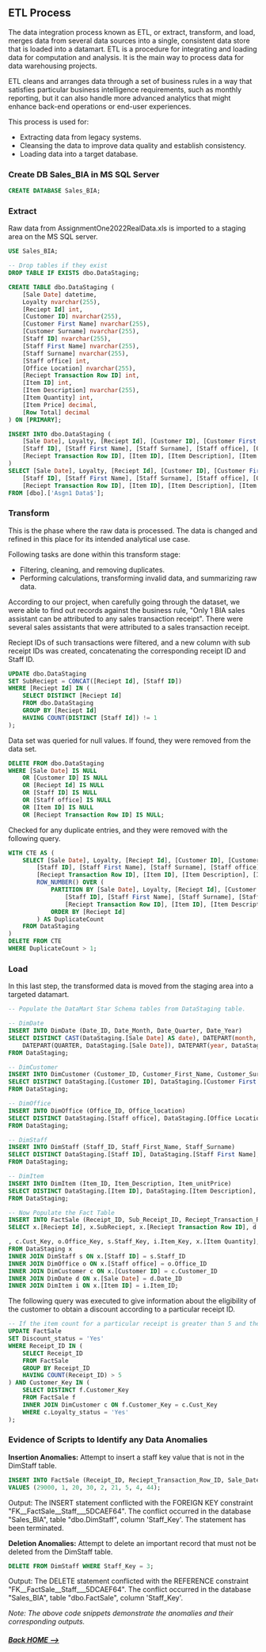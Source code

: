 ## ETL Process

The data integration process known as ETL, or extract, transform, and load, merges data from several data sources into a single, consistent data store that is loaded into a datamart. ETL is a procedure for integrating and loading data for computation and analysis. It is the main way to process data for data warehousing projects.

ETL cleans and arranges data through a set of business rules in a way that satisfies particular business intelligence requirements, such as monthly reporting, but it can also handle more advanced analytics that might enhance back-end operations or end-user experiences.

This process is used for:
- Extracting data from legacy systems.
- Cleansing the data to improve data quality and establish consistency.
- Loading data into a target database.

### Create DB Sales_BIA in MS SQL Server

```sql
CREATE DATABASE Sales_BIA;
```

### Extract

Raw data from AssignmentOne2022RealData.xls is imported to a staging area on the MS SQL server.

```sql
USE Sales_BIA;

-- Drop tables if they exist
DROP TABLE IF EXISTS dbo.DataStaging;

CREATE TABLE dbo.DataStaging (
    [Sale Date] datetime,
    Loyalty nvarchar(255),
    [Reciept Id] int,
    [Customer ID] nvarchar(255),
    [Customer First Name] nvarchar(255),
    [Customer Surname] nvarchar(255),
    [Staff ID] nvarchar(255),
    [Staff First Name] nvarchar(255),
    [Staff Surname] nvarchar(255),
    [Staff office] int,
    [Office Location] nvarchar(255),
    [Reciept Transaction Row ID] int,
    [Item ID] int,
    [Item Description] nvarchar(255),
    [Item Quantity] int,
    [Item Price] decimal,
    [Row Total] decimal
) ON [PRIMARY];

INSERT INTO dbo.DataStaging (
    [Sale Date], Loyalty, [Reciept Id], [Customer ID], [Customer First Name], [Customer Surname],
    [Staff ID], [Staff First Name], [Staff Surname], [Staff office], [Office Location],
    [Reciept Transaction Row ID], [Item ID], [Item Description], [Item Quantity], [Item Price], [Row Total]
)
SELECT [Sale Date], Loyalty, [Reciept Id], [Customer ID], [Customer First Name], [Customer Surname],
    [Staff ID], [Staff First Name], [Staff Surname], [Staff office], [Office Location],
    [Reciept Transaction Row ID], [Item ID], [Item Description], [Item Quantity], [Item Price], [Row Total]
FROM [dbo].['Asgn1 Data$'];
```

### Transform

This is the phase where the raw data is processed. The data is changed and refined in this place for its intended analytical use case.

Following tasks are done within this transform stage:
- Filtering, cleaning, and removing duplicates.
- Performing calculations, transforming invalid data, and summarizing raw data.

According to our project, when carefully going through the dataset, we were able to find out records against the business rule, "Only 1 BIA sales assistant can be attributed to any sales transaction receipt". There were several sales assistants that were attributed to a sales transaction receipt.

Reciept IDs of such transactions were filtered, and a new column with sub receipt IDs was created, concatenating the corresponding receipt ID and Staff ID.

```sql
UPDATE dbo.DataStaging
SET SubReciept = CONCAT([Reciept Id], [Staff ID])
WHERE [Reciept Id] IN (
    SELECT DISTINCT [Reciept Id]
    FROM dbo.DataStaging
    GROUP BY [Reciept Id]
    HAVING COUNT(DISTINCT [Staff Id]) != 1
);
```

Data set was queried for null values. If found, they were removed from the data set.

```sql
DELETE FROM dbo.DataStaging
WHERE [Sale Date] IS NULL
    OR [Customer ID] IS NULL
    OR [Reciept Id] IS NULL
    OR [Staff ID] IS NULL
    OR [Staff office] IS NULL
    OR [Item ID] IS NULL
    OR [Reciept Transaction Row ID] IS NULL;
```

Checked for any duplicate entries, and they were removed with the following query.

```sql
WITH CTE AS (
    SELECT [Sale Date], Loyalty, [Reciept Id], [Customer ID], [Customer First Name], [Customer Surname],
        [Staff ID], [Staff First Name], [Staff Surname], [Staff office], [Office Location],
        [Reciept Transaction Row ID], [Item ID], [Item Description], [Item Quantity], [Item Price], [Row Total],
        ROW_NUMBER() OVER (
            PARTITION BY [Sale Date], Loyalty, [Reciept Id], [Customer ID], [Customer First Name], [Customer Surname],
                [Staff ID], [Staff First Name], [Staff Surname], [Staff office], [Office Location],
                [Reciept Transaction Row ID], [Item ID], [Item Description], [Item Quantity], [Item Price], [Row Total]
            ORDER BY [Reciept Id]
        ) AS DuplicateCount
    FROM DataStaging
)
DELETE FROM CTE
WHERE DuplicateCount > 1;
```

### Load

In this last step, the transformed data is moved from the staging area into a targeted datamart.

```sql
-- Populate the DataMart Star Schema tables from DataStaging table.

-- DimDate
INSERT INTO DimDate (Date_ID, Date_Month, Date_Quarter, Date_Year)
SELECT DISTINCT CAST(DataStaging.[Sale Date] AS date), DATEPART(month, DataStaging.[Sale Date]),
    DATEPART(QUARTER, DataStaging.[Sale Date]), DATEPART(year, DataStaging.[Sale Date])
FROM DataStaging;

-- DimCustomer
INSERT INTO DimCustomer (Customer_ID, Customer_First_Name, Customer_Surname, Loyalty_status)
SELECT DISTINCT DataStaging.[Customer ID], DataStaging.[Customer First Name], DataStaging.[Customer Surname], DataStaging.Loyalty
FROM DataStaging;

-- DimOffice
INSERT INTO DimOffice (Office_ID, Office_location)
SELECT DISTINCT DataStaging.[Staff office], DataStaging.[Office Location]
FROM DataStaging;

-- DimStaff
INSERT INTO DimStaff (Staff_ID, Staff_First_Name, Staff_Surname)
SELECT DISTINCT DataStaging.[Staff ID], DataStaging.[Staff First Name], DataStaging.[Staff Surname]
FROM DataStaging;

-- DimItem
INSERT INTO DimItem (Item_ID, Item_Description, Item_unitPrice)
SELECT DISTINCT DataStaging.[Item ID], DataStaging.[Item Description], DataStaging.[Item Price]
FROM DataStaging;

-- Now Populate the Fact Table
INSERT INTO FactSale (Receipt_ID, Sub_Receipt_ID, Reciept_Transaction_Row_ID, Sale_Date_Key, Customer_Key, Office_Key, Staff_Key, Item_Key, Item_Quantity, Row_Total)
SELECT x.[Reciept Id], x.SubReciept, x.[Reciept Transaction Row ID], d.Date_Key

, c.Cust_Key, o.Office_Key, s.Staff_Key, i.Item_Key, x.[Item Quantity], x.[Row Total]
FROM DataStaging x
INNER JOIN DimStaff s ON x.[Staff ID] = s.Staff_ID
INNER JOIN DimOffice o ON x.[Staff office] = o.Office_ID
INNER JOIN DimCustomer c ON x.[Customer ID] = c.Customer_ID
INNER JOIN DimDate d ON x.[Sale Date] = d.Date_ID
INNER JOIN DimItem i ON x.[Item ID] = i.Item_ID;
```

The following query was executed to give information about the eligibility of the customer to obtain a discount according to a particular receipt ID.

```sql
-- If the item count for a particular receipt is greater than 5 and the customer is a loyalty customer, then the customer is qualified for a discount of 12.5%.
UPDATE FactSale
SET Discount_status = 'Yes'
WHERE Receipt_ID IN (
    SELECT Receipt_ID
    FROM FactSale
    GROUP BY Receipt_ID
    HAVING COUNT(Receipt_ID) > 5
) AND Customer_Key IN (
    SELECT DISTINCT f.Customer_Key
    FROM FactSale f
    INNER JOIN DimCustomer c ON f.Customer_Key = c.Cust_Key
    WHERE c.Loyalty_status = 'Yes'
);
```

### Evidence of Scripts to Identify any Data Anomalies

**Insertion Anomalies:**
Attempt to insert a staff key value that is not in the DimStaff table.

```sql
INSERT INTO FactSale (Receipt_ID, Reciept_Transaction_Row_ID, Sale_Date_Key, Customer_Key, Office_Key, Staff_Key, Item_Key, Item_Quantity, Row_Total)
VALUES (29000, 1, 20, 30, 2, 21, 5, 4, 44);
```

Output:
The INSERT statement conflicted with the FOREIGN KEY constraint "FK__FactSale__Staff___5DCAEF64". The conflict occurred in the database "Sales_BIA", table "dbo.DimStaff", column 'Staff_Key'. The statement has been terminated.

**Deletion Anomalies:**
Attempt to delete an important record that must not be deleted from the DimStaff table.

```sql
DELETE FROM DimStaff WHERE Staff_Key = 3;
```

Output:
The DELETE statement conflicted with the REFERENCE constraint "FK__FactSale__Staff___5DCAEF64". The conflict occurred in the database "Sales_BIA", table "dbo.FactSale", column 'Staff_Key'.

*Note: The above code snippets demonstrate the anomalies and their corresponding outputs.*
##### [Back HOME -->](https://github.com/ShevindiRodrigo/Sales-Data-Analysis/blob/main/README.md)

